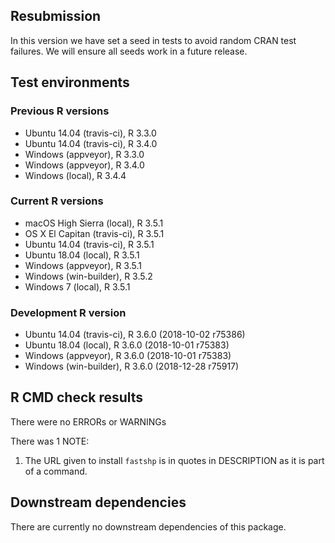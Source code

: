 ## Resubmission

In this version we have set a seed in tests to avoid random CRAN test failures.
We will ensure all seeds work in a future release. 

## Test environments

### Previous R versions
* Ubuntu 14.04        (travis-ci), R 3.3.0
* Ubuntu 14.04        (travis-ci), R 3.4.0
* Windows              (appveyor), R 3.3.0
* Windows              (appveyor), R 3.4.0
* Windows                 (local), R 3.4.4

### Current R versions
* macOS High Sierra    (local), R 3.5.1
* OS X El Capitan  (travis-ci), R 3.5.1
* Ubuntu 14.04     (travis-ci), R 3.5.1
* Ubuntu 18.04         (local), R 3.5.1
* Windows           (appveyor), R 3.5.1
* Windows        (win-builder), R 3.5.2
* Windows 7            (local), R 3.5.1

### Development R version
* Ubuntu 14.04     (travis-ci), R 3.6.0 (2018-10-02 r75386)
* Ubuntu 18.04         (local), R 3.6.0 (2018-10-01 r75383)
* Windows           (appveyor), R 3.6.0 (2018-10-01 r75383)
* Windows        (win-builder), R 3.6.0 (2018-12-28 r75917)

## R CMD check results

There were no ERRORs or WARNINGs

There was 1 NOTE:

1. The URL given to install `fastshp` is in quotes in DESCRIPTION as it is part of a command.

## Downstream dependencies

There are currently no downstream dependencies of this package.

